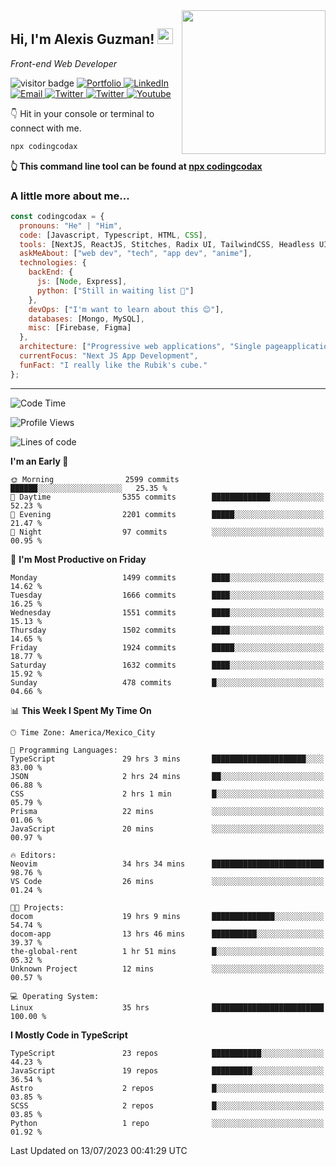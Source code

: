 <img align='right' src="https://media.giphy.com/media/M9gbBd9nbDrOTu1Mqx/giphy.gif" width="230">
<h2>Hi, I'm Alexis Guzman! <img src="https://media.giphy.com/media/hvRJCLFzcasrR4ia7z/giphy.gif" width="25px"></h2>
<p><em>Front-end Web Developer</em></p>

<p>
  <img src="https://visitor-badge.glitch.me/badge?page_id=a12989x.a12989x&left_color=black&right_color=gray" alt="visitor badge"/>
  <a href='https://www.codingcodax.dev/' target='_blank'>
    <img alt='Portfolio' src='https://img.shields.io/badge/Portfolio-black?logo=vercel&style=flat-square'>
  </a>
  <a href='https://linkedin.com/in/codingcodax/' target='_blank'>
    <img alt='LinkedIn' src='https://img.shields.io/badge/LinkedIn-black?logo=LinkedIn&style=flat-square'>
  </a>
  <a href='mailto:codingcodax@gmail.com' target='_blank'>
    <img alt='Email' src='https://img.shields.io/badge/Email-black?logo=Gmail&style=flat-square'>
  </a>
  <a href='https://twitter.com/codingcodax' target='_blank'>
    <img alt='Twitter' src='https://img.shields.io/badge/Twitter-black?logo=Twitter&style=flat-square'>
  </a>
  <a href='https://www.instagram.com/codingcodax/' target='_blank'>
    <img alt='Twitter' src='https://img.shields.io/badge/Instagram-black?logo=Instagram&style=flat-square'>
  </a>
  <a href='https://www.youtube.com/@codingcodax' target='_blank'>
    <img alt='Youtube' src='https://img.shields.io/badge/YouTube-black?logo=Youtube&style=flat-square'>
  </a>
</p>

👇 Hit in your console or terminal to connect with me.

```bash
npx codingcodax 
```
**👆 This command line tool can be found at [npx codingcodax](https://github.com/codingcodax/npx-codingcodax)**

<h3>A little more about me...</h3>

```javascript
const codingcodax = {
  pronouns: "He" | "Him",
  code: [Javascript, Typescript, HTML, CSS],
  tools: [NextJS, ReactJS, Stitches, Radix UI, TailwindCSS, Headless UI, Prisma],
  askMeAbout: ["web dev", "tech", "app dev", "anime"],
  technologies: {
    backEnd: {
      js: [Node, Express],
      python: ["Still in waiting list 🥲"]
    },
    devOps: ["I'm want to learn about this 😊"],
    databases: [Mongo, MySQL],
    misc: [Firebase, Figma]
  },
  architecture: ["Progressive web applications", "Single pageapplications"],
  currentFocus: "Next JS App Development",
  funFact: "I really like the Rubik's cube."
};
```

---

<!--START_SECTION:waka-->
![Code Time](http://img.shields.io/badge/Code%20Time-1%2C479%20hrs%2043%20mins-blue)

![Profile Views](http://img.shields.io/badge/Profile%20Views-11-blue)

![Lines of code](https://img.shields.io/badge/From%20Hello%20World%20I%27ve%20Written-7.3%20million%20lines%20of%20code-blue)

**I'm an Early 🐤** 

```text
🌞 Morning                2599 commits        ██████░░░░░░░░░░░░░░░░░░░   25.35 % 
🌆 Daytime                5355 commits        █████████████░░░░░░░░░░░░   52.23 % 
🌃 Evening                2201 commits        █████░░░░░░░░░░░░░░░░░░░░   21.47 % 
🌙 Night                  97 commits          ░░░░░░░░░░░░░░░░░░░░░░░░░   00.95 % 
```
📅 **I'm Most Productive on Friday** 

```text
Monday                   1499 commits        ████░░░░░░░░░░░░░░░░░░░░░   14.62 % 
Tuesday                  1666 commits        ████░░░░░░░░░░░░░░░░░░░░░   16.25 % 
Wednesday                1551 commits        ████░░░░░░░░░░░░░░░░░░░░░   15.13 % 
Thursday                 1502 commits        ████░░░░░░░░░░░░░░░░░░░░░   14.65 % 
Friday                   1924 commits        █████░░░░░░░░░░░░░░░░░░░░   18.77 % 
Saturday                 1632 commits        ████░░░░░░░░░░░░░░░░░░░░░   15.92 % 
Sunday                   478 commits         █░░░░░░░░░░░░░░░░░░░░░░░░   04.66 % 
```


📊 **This Week I Spent My Time On** 

```text
🕑︎ Time Zone: America/Mexico_City

💬 Programming Languages: 
TypeScript               29 hrs 3 mins       █████████████████████░░░░   83.00 % 
JSON                     2 hrs 24 mins       ██░░░░░░░░░░░░░░░░░░░░░░░   06.88 % 
CSS                      2 hrs 1 min         █░░░░░░░░░░░░░░░░░░░░░░░░   05.79 % 
Prisma                   22 mins             ░░░░░░░░░░░░░░░░░░░░░░░░░   01.06 % 
JavaScript               20 mins             ░░░░░░░░░░░░░░░░░░░░░░░░░   00.97 % 

🔥 Editors: 
Neovim                   34 hrs 34 mins      █████████████████████████   98.76 % 
VS Code                  26 mins             ░░░░░░░░░░░░░░░░░░░░░░░░░   01.24 % 

🐱‍💻 Projects: 
docom                    19 hrs 9 mins       ██████████████░░░░░░░░░░░   54.74 % 
docom-app                13 hrs 46 mins      ██████████░░░░░░░░░░░░░░░   39.37 % 
the-global-rent          1 hr 51 mins        █░░░░░░░░░░░░░░░░░░░░░░░░   05.32 % 
Unknown Project          12 mins             ░░░░░░░░░░░░░░░░░░░░░░░░░   00.57 % 

💻 Operating System: 
Linux                    35 hrs              █████████████████████████   100.00 % 
```

**I Mostly Code in TypeScript** 

```text
TypeScript               23 repos            ███████████░░░░░░░░░░░░░░   44.23 % 
JavaScript               19 repos            █████████░░░░░░░░░░░░░░░░   36.54 % 
Astro                    2 repos             █░░░░░░░░░░░░░░░░░░░░░░░░   03.85 % 
SCSS                     2 repos             █░░░░░░░░░░░░░░░░░░░░░░░░   03.85 % 
Python                   1 repo              ░░░░░░░░░░░░░░░░░░░░░░░░░   01.92 % 
```




 Last Updated on 13/07/2023 00:41:29 UTC
<!--END_SECTION:waka-->
